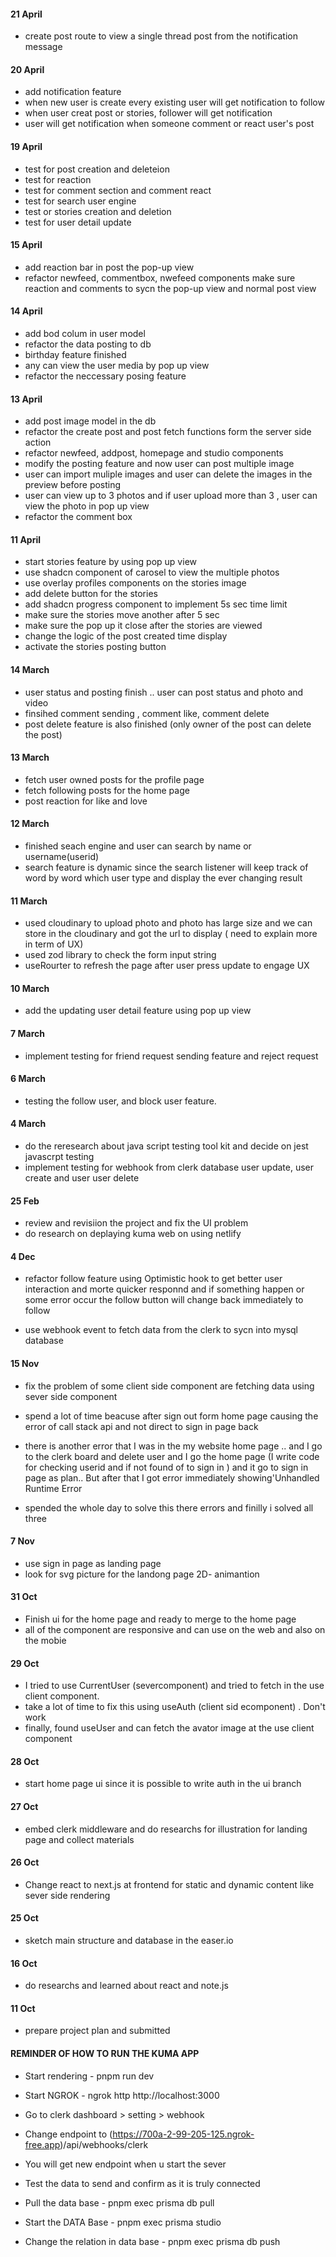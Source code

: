#### 21 April

- create post route to view a single thread post from the notification message

#### 20 April

- add notification feature
- when new user is create every existing user will get notification to follow
- when user creat post or stories, follower will get notification
- user will get notification when someone comment or react user's post

#### 19 April

- test for post creation and deleteion
- test for reaction
- test for comment section and comment react
- test for search user engine
- test or stories creation and deletion
- test for user detail update

#### 15 April

- add reaction bar in post the pop-up view
- refactor newfeed, commentbox, nwefeed components make sure reaction and comments to sycn the pop-up view and normal post view

#### 14 April

- add bod colum in user model
- refactor the data posting to db
- birthday feature finished
- any can view the user media by pop up view
- refactor the neccessary posing feature

#### 13 April

- add post image model in the db
- refactor the create post and post fetch functions form the server side action
- refactor newfeed, addpost, homepage and studio components
- modify the posting feature and now user can post multiple image
- user can import muliple images and user can delete the images in the preview before posting
- user can view up to 3 photos and if user upload more than 3 , user can view the photo in pop up view
- refactor the comment box

#### 11 April

- start stories feature by using pop up view
- use shadcn component of carosel to view the multiple photos
- use overlay profiles components on the stories image
- add delete button for the stories
- add shadcn progress component to implement 5s sec time limit
- make sure the stories move another after 5 sec
- make sure the pop up it close after the stories are viewed
- change the logic of the post created time display
- activate the stories posting button

#### 14 March

- user status and posting finish .. user can post status and photo and video
- finsihed comment sending , comment like, comment delete
- post delete feature is also finished (only owner of the post can delete the post)

#### 13 March

- fetch user owned posts for the profile page
- fetch following posts for the home page
- post reaction for like and love

#### 12 March

- finished seach engine and user can search by name or username(userid)
- search feature is dynamic since the search listener will keep track of word by word which user type and display the ever changing result

#### 11 March

- used cloudinary to upload photo and photo has large size and we can store in the cloudinary and got the url to display ( need to explain more in term of UX)
- used zod library to check the form input string
- useRourter to refresh the page after user press update to engage UX

#### 10 March

- add the updating user detail feature using pop up view

#### 7 March

- implement testing for friend request sending feature and reject request

#### 6 March

- testing the follow user, and block user feature.

#### 4 March

- do the reresearch about java script testing tool kit and decide on jest javascrpt testing
- implement testing for webhook from clerk database user update, user create and user user delete

#### 25 Feb

- review and revisiion the project and fix the UI problem
- do research on deplaying kuma web on using netlify

#### 4 Dec

- refactor follow feature using Optimistic hook to get better user interaction and morte quicker responnd and if something happen or some error occur the follow button will change back immediately to follow

- use webhook event to fetch data from the clerk to sycn into mysql database

#### 15 Nov

- fix the problem of some client side component are fetching data using sever side component

- spend a lot of time beacuse after sign out form home page causing the error of call stack api and not direct to sign in page back

- there is another error that I was in the my website home page .. and I go to the clerk board and delete user and I go the home page (I write code for checking userid and if not found of to sign in ) and it go to sign in page as plan.. But after that I got error immediately showing'Unhandled Runtime Error

- spended the whole day to solve this there errors and finilly i solved all three

#### 7 Nov

- use sign in page as landing page
- look for svg picture for the landong page 2D- animantion

#### 31 Oct

- Finish ui for the home page and ready to merge to the home page
- all of the component are responsive and can use on the web and also on the mobie

#### 29 Oct

- I tried to use CurrentUser (severcomponent) and tried to fetch in the use client component.
- take a lot of time to fix this using useAuth (client sid ecomponent) . Don't work
- finally, found useUser and can fetch the avator image at the use client component

#### 28 Oct

- start home page ui since it is possible to write auth in the ui branch

#### 27 Oct

- embed clerk middleware and do researchs for illustration for landing page and collect materials

#### 26 Oct

- Change react to next.js at frontend for static and dynamic content like sever side rendering

#### 25 Oct

- sketch main structure and database in the easer.io

#### 16 Oct

- do researchs and learned about react and note.js

#### 11 Oct

- prepare project plan and submitted

#### REMINDER OF HOW TO RUN THE KUMA APP

- Start rendering - pnpm run dev

- Start NGROK - ngrok http http://localhost:3000

- Go to clerk dashboard > setting > webhook

- Change endpoint to (https://700a-2-99-205-125.ngrok-free.app)/api/webhooks/clerk

- You will get new endpoint when u start the sever

- Test the data to send and confirm as it is truly connected

- Pull the data base - pnpm exec prisma db pull

- Start the DATA Base - pnpm exec prisma studio

- Change the relation in data base - pnpm exec prisma db push
